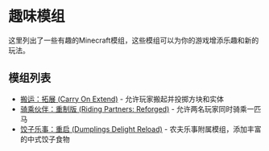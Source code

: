 # 趣味模组

这里列出了一些有趣的Minecraft模组，这些模组可以为你的游戏增添乐趣和新的玩法。

## 模组列表

- [搬运：拓展 (Carry On Extend)](./carry-on-extend.md) - 允许玩家搬起并投掷方块和实体
- [骑乘伙伴：重制版 (Riding Partners: Reforged)](./riding-partners-reforged.md) - 允许两名玩家同时骑乘一匹马
- [饺子乐事：重启 (Dumplings Delight Reload)](./dumplings-delight-reload.md) - 农夫乐事附属模组，添加丰富的中式饺子食物

